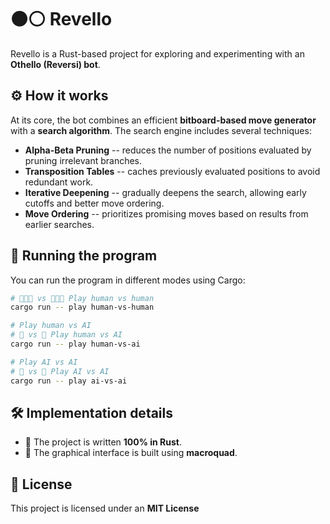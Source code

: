 # ⚫⚪ Revello

Revello is a Rust-based project for exploring and experimenting with an
**Othello (Reversi) bot**.

## ⚙️ How it works

At its core, the bot combines an efficient **bitboard-based move
generator** with a **search algorithm**.
The search engine includes several techniques:

-   **Alpha-Beta Pruning** -- reduces the number of positions evaluated
    by pruning irrelevant branches.
-   **Transposition Tables** -- caches previously evaluated positions to
    avoid redundant work.
-   **Iterative Deepening** -- gradually deepens the search, allowing
    early cutoffs and better move ordering.
-   **Move Ordering** -- prioritizes promising moves based on results
    from earlier searches.

## 🚀 Running the program

You can run the program in different modes using Cargo:

``` bash
# 🧑‍🤝‍🧑 vs 🧑‍🤝‍🧑 Play human vs human
cargo run -- play human-vs-human

# Play human vs AI
# 🤖 vs 🧑 Play human vs AI
cargo run -- play human-vs-ai

# Play AI vs AI
# 🤖 vs 🤖 Play AI vs AI
cargo run -- play ai-vs-ai
```

## 🛠️ Implementation details

-   🦀 The project is written **100% in Rust**.
-   🎨 The graphical interface is built using **macroquad**.

## 📜 License

This project is licensed under an **MIT License**
